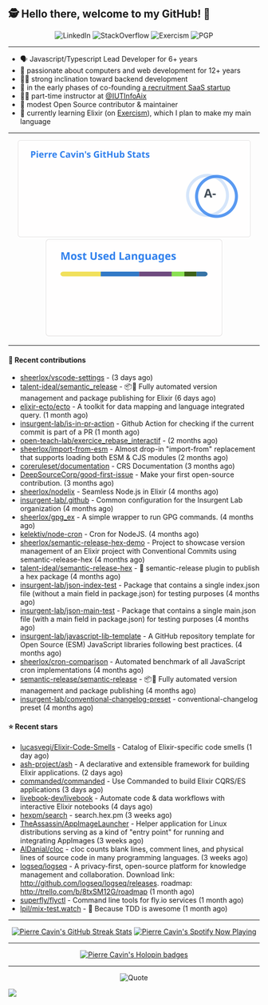 <h2 style="display:inline" align="center">🕵️ Hello there, welcome to my GitHub! 👋</h2>
<br />
<p align="center">
    <a href="https://links.sherlox.io/github-linkedin" target="_blank" style="text-decoration: none;">
        <img src="https://img.shields.io/badge/LinkedIn-0077b5?style=flat-square&logo=linkedin" alt="LinkedIn">
    </a>
    <a href="https://links.sherlox.io/github-stackoverflow" target="_blank" style="text-decoration: none;">
        <img src="https://img.shields.io/badge/StackOverflow-9a9c9f?style=flat-square&logo=StackOverflow" alt="StackOverflow">
    </a>
    <a href="https://links.sherlox.io/github-exercism" target="_blank" style="text-decoration: none;">
        <img src="https://img.shields.io/badge/Exercism-7600fe?style=flat-square&logo=Exercism" alt="Exercism">
    </a>
    <a href="https://pgp.mit.edu/pks/lookup?op=get&search=0x48D089FE8FC01A4E7E88EE9611567DFABCB9256E" target="_blank" style="text-decoration: none;">
        <img src="https://img.shields.io/badge/pgp-0x11567DFABCB9256E-313131?style=flat&labelColor=313131&color=313131" alt="PGP">
    </a>
</p>

---

<ul>
    <li>🗣 Javascript/Typescript Lead Developer for 6+ years</li>
    <li>👴 passionate about computers and web development for 12+ years</li>
    <li>🧑‍💻 strong inclination toward backend development</li>
    <li>👷 in the early phases of co-founding <a href="https://links.sherlox.io/github-talentideal">a recruitment SaaS startup</a></li>
    <li>🧑‍🏫 part-time instructor at <a href="https://github.com/IUTInfoAix">@IUTInfoAix</a></li>
    <li>🫶 modest Open Source contributor & maintainer</li>
    <li>💜 currently learning Elixir (on <a href="https://links.sherlox.io/github-exercism-elixir-track">Exercism</a>), which I plan to make my main language</li>
</ul>

---

<div align="center">
  <a href="https://github-readme-stats.sherlox.io" style="display: inline-block;">
    <img src="assets/stats.svg" alt="Pierre Cavin's Github stats" height="195px" />
  </a>
  
  <a href="https://github-readme-stats.sherlox.io" style="display: inline-block;">
    <img src="assets/top-langs.svg" alt="Pierre Cavin's Most used languages" height="195px" />
  </a>
</div>

---

#### 🫶 Recent contributions

- [sheerlox/vscode-settings](https://github.com/sheerlox/vscode-settings) -  (3 days ago)
- [talent-ideal/semantic_release](https://github.com/talent-ideal/semantic_release) - 📦🚀 Fully automated version management and package publishing for Elixir (6 days ago)
- [elixir-ecto/ecto](https://github.com/elixir-ecto/ecto) - A toolkit for data mapping and language integrated query. (1 month ago)
- [insurgent-lab/is-in-pr-action](https://github.com/insurgent-lab/is-in-pr-action) - Github Action for checking if the current commit is part of a PR (1 month ago)
- [open-teach-lab/exercice_rebase_interactif](https://github.com/open-teach-lab/exercice_rebase_interactif) -  (2 months ago)
- [sheerlox/import-from-esm](https://github.com/sheerlox/import-from-esm) - Almost drop-in &#34;import-from&#34; replacement that supports loading both ESM &amp; CJS modules (2 months ago)
- [coreruleset/documentation](https://github.com/coreruleset/documentation) - CRS Documentation (3 months ago)
- [DeepSourceCorp/good-first-issue](https://github.com/DeepSourceCorp/good-first-issue) - Make your first open-source contribution. (3 months ago)
- [sheerlox/nodelix](https://github.com/sheerlox/nodelix) - Seamless Node.js in Elixir (4 months ago)
- [insurgent-lab/.github](https://github.com/insurgent-lab/.github) - Common configuration for the Insurgent Lab organization (4 months ago)
- [sheerlox/gpg_ex](https://github.com/sheerlox/gpg_ex) - A simple wrapper to run GPG commands. (4 months ago)
- [kelektiv/node-cron](https://github.com/kelektiv/node-cron) - Cron for NodeJS. (4 months ago)
- [sheerlox/semantic-release-hex-demo](https://github.com/sheerlox/semantic-release-hex-demo) - Project to showcase version management of an Elixir project with Conventional Commits using semantic-release-hex (4 months ago)
- [talent-ideal/semantic-release-hex](https://github.com/talent-ideal/semantic-release-hex) - 🚢 semantic-release plugin to publish a hex package (4 months ago)
- [insurgent-lab/json-index-test](https://github.com/insurgent-lab/json-index-test) - Package that contains a single index.json file (without a main field in package.json) for testing purposes (4 months ago)
- [insurgent-lab/json-main-test](https://github.com/insurgent-lab/json-main-test) - Package that contains a single main.json file (with a main field in package.json) for testing purposes (4 months ago)
- [insurgent-lab/javascript-lib-template](https://github.com/insurgent-lab/javascript-lib-template) - A GitHub repository template for Open Source (ESM) JavaScript libraries following best practices. (4 months ago)
- [sheerlox/cron-comparison](https://github.com/sheerlox/cron-comparison) - Automated benchmark of all JavaScript cron implementations (4 months ago)
- [semantic-release/semantic-release](https://github.com/semantic-release/semantic-release) - :package::rocket: Fully automated version management and package publishing (4 months ago)
- [insurgent-lab/conventional-changelog-preset](https://github.com/insurgent-lab/conventional-changelog-preset) - conventional-changelog preset (4 months ago)

#### ⭐ Recent stars

- [lucasvegi/Elixir-Code-Smells](https://github.com/lucasvegi/Elixir-Code-Smells) - Catalog of Elixir-specific code smells (1 day ago)
- [ash-project/ash](https://github.com/ash-project/ash) - A declarative and extensible framework for building Elixir applications. (2 days ago)
- [commanded/commanded](https://github.com/commanded/commanded) - Use Commanded to build Elixir CQRS/ES applications (3 days ago)
- [livebook-dev/livebook](https://github.com/livebook-dev/livebook) - Automate code &amp; data workflows with interactive Elixir notebooks (4 days ago)
- [hexpm/search](https://github.com/hexpm/search) - search.hex.pm (3 weeks ago)
- [TheAssassin/AppImageLauncher](https://github.com/TheAssassin/AppImageLauncher) - Helper application for Linux distributions serving as a kind of &#34;entry point&#34; for running and integrating AppImages (3 weeks ago)
- [AlDanial/cloc](https://github.com/AlDanial/cloc) - cloc counts blank lines, comment lines, and physical lines of source code in many programming languages. (3 weeks ago)
- [logseq/logseq](https://github.com/logseq/logseq) - A privacy-first, open-source platform for knowledge management and collaboration. Download link:  http://github.com/logseq/logseq/releases. roadmap: http://trello.com/b/8txSM12G/roadmap (1 month ago)
- [superfly/flyctl](https://github.com/superfly/flyctl) - Command line tools for fly.io services (1 month ago)
- [lpil/mix-test.watch](https://github.com/lpil/mix-test.watch) - 🎠   Because TDD is awesome (1 month ago)

---

<div align="center">
  <a href="https://github-readme-streak-stats.herokuapp.com" style="display: inline-block;">
    <img src="https://github-readme-streak-stats.sherlox.io/?user=sheerlox&theme=default&mode=weekly&disable_animations=true" alt="Pierre Cavin's GitHub Streak Stats" height="247px" />
  </a>

  <a href="https://links.sherlox.io/github-spotify" style="display: inline-block;">
    <img src="https://spotify-github-profile.vercel.app/api/view?uid=6ridtm5cbc0y9bf5qmtqpoupv&cover_image=true&theme=default&show_offline=false&background_color=121212&interchange=true&bar_color_cover=true" alt="Pierre Cavin's Spotify Now Playing" height="240px" />
  </a>
</div>

---

<div align="center">
  <a href="https://holopin.io/@sheerlox" style="display: inline-block;">
    <img src="https://holopin.me/sheerlox" alt="Pierre Cavin's Holopin badges" height="253px" />
  </a>
</div>

---

<p align="center">
    <a href="https://github.com/piyushsuthar/github-readme-quotes" target="_blank" style="text-decoration: none;">
        <img src="https://quotes-github-readme.vercel.app/api?type=horizontal&quote=Inaction%20will%20cause%20a%20man%20to%20sink%20into%20the%20slough%20of%20despond%20and%20vanish%20without%20a%20trace.&author=Farley%20Mowat" alt="Quote">
    </a>
</p>

![](https://hit.yhype.me/github/profile?user_id=11234273)
